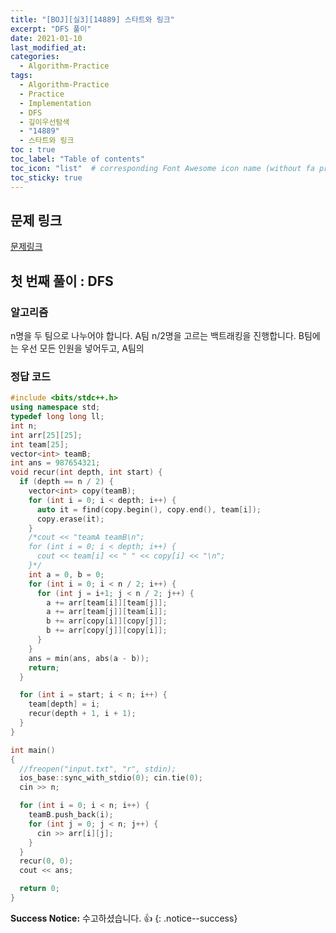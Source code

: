 ```yaml
---
title: "[BOJ][실3][14889] 스타트와 링크"
excerpt: "DFS 풀이"
date: 2021-01-10
last_modified_at:
categories:
  - Algorithm-Practice
tags:
  - Algorithm-Practice
  - Practice
  - Implementation
  - DFS
  - 깊이우선탐색
  - "14889"
  - 스타트와 링크
toc : true
toc_label: "Table of contents"
toc_icon: "list"  # corresponding Font Awesome icon name (without fa prefix)
toc_sticky: true
---
```


## 문제 링크

[문제링크](https://www.acmicpc.net/problem/14889)  

## 첫 번째 풀이 : DFS

### 알고리즘

n명을 두 팀으로 나누어야 합니다. A팀 n/2명을 고르는 백트래킹을 진행합니다. B팀에는 우선 모든 인원을 넣어두고, A팀의 

### 정답 코드

```cpp
#include <bits/stdc++.h>
using namespace std;
typedef long long ll;
int n;
int arr[25][25];
int team[25];
vector<int> teamB;
int ans = 987654321;
void recur(int depth, int start) {
  if (depth == n / 2) {
    vector<int> copy(teamB);
    for (int i = 0; i < depth; i++) {
      auto it = find(copy.begin(), copy.end(), team[i]);
      copy.erase(it);
    }
    /*cout << "teamA teamB\n";
    for (int i = 0; i < depth; i++) {
      cout << team[i] << " " << copy[i] << "\n";
    }*/
    int a = 0, b = 0;
    for (int i = 0; i < n / 2; i++) {
      for (int j = i+1; j < n / 2; j++) {
        a += arr[team[i]][team[j]];
        a += arr[team[j]][team[i]];
        b += arr[copy[i]][copy[j]];
        b += arr[copy[j]][copy[i]];
      }
    }
    ans = min(ans, abs(a - b));
    return;
  }

  for (int i = start; i < n; i++) {
    team[depth] = i;
    recur(depth + 1, i + 1);
  }
}

int main()
{
  //freopen("input.txt", "r", stdin);
  ios_base::sync_with_stdio(0); cin.tie(0);
  cin >> n;

  for (int i = 0; i < n; i++) {
    teamB.push_back(i);
    for (int j = 0; j < n; j++) {
      cin >> arr[i][j];
    }
  }
  recur(0, 0);
  cout << ans;

  return 0;
}
```


**Success Notice:**
수고하셨습니다. :+1:
{: .notice--success}


